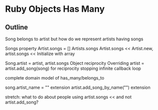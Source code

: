 # Ruby Objects Has Many

## Outline

Song belongs to artist but how do we represent artists having songs

Songs property
Artist.songs = []
Artists.songs
Artist.songs <<
Artist.new, artist.songs <<
Initialize with array

Song.artist = artist, artist.songs
Object reciprocity
Overriding artist =
artist.add_song(song) for reciprocity
stopping infinite callback loop

complete domain model of has_many/belongs_to

song.artist_name = "" extension
artist.add_song_by_name("") extension

stretch: what to do about people using artist.songs << and not artist.add_song?
